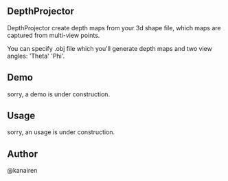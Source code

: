 ## DepthProjector

DepthProjector create depth maps from your 3d shape file,
which maps are captured from multi-view points.

You can specify .obj file which you'll generate depth maps and two view angles: 'Theta' 'Phi'.

## Demo
sorry, a demo is under construction.

## Usage
sorry, an usage is under construction.

## Author
@kanairen



